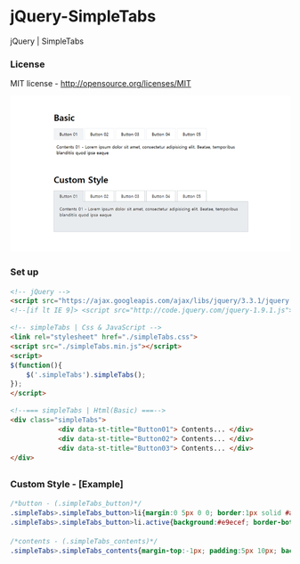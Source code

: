 # jQuery-SimpleTabs
jQuery | SimpleTabs

### License
MIT license - http://opensource.org/licenses/MIT

![simpleTabs](./simpleTabs2.png)

### Set up

```html
<!-- jQuery -->
<script src="https://ajax.googleapis.com/ajax/libs/jquery/3.3.1/jquery.min.js"></script>
<!--[if lt IE 9]> <script src="http://code.jquery.com/jquery-1.9.1.js"></script> <![endif]-->
```

```html
<!-- simpleTabs | Css & JavaScript -->
<link rel="stylesheet" href="./simpleTabs.css">
<script src="./simpleTabs.min.js"></script>
<script>
$(function(){
    $('.simpleTabs').simpleTabs();
});
</script>
```

```html
<!--=== simpleTabs | Html(Basic) ===-->
<div class="simpleTabs">
            <div data-st-title="Button01"> Contents... </div>
            <div data-st-title="Button02"> Contents... </div>
            <div data-st-title="Button03"> Contents... </div>
</div>   

```


##


### Custom Style - [Example]

```css
/*button - (.simpleTabs_button)*/
.simpleTabs>.simpleTabs_button>li{margin:0 5px 0 0; border:1px solid #adb5bd; color:#333; }
.simpleTabs>.simpleTabs_button>li.active{background:#e9ecef; border-bottom:1px solid #e9ecef; }

/*contents - (.simpleTabs_contents)*/
.simpleTabs>.simpleTabs_contents{margin-top:-1px; padding:5px 10px; background:#e9ecef; color:#333; border:1px solid #adb5bd; }
```

